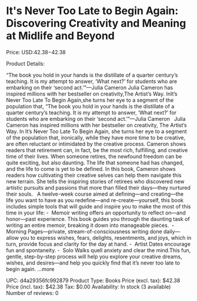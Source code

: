 # It's Never Too Late to Begin Again: Discovering Creativity and Meaning at Midlife and Beyond

Price: USD:$42.38-$42.38

Product Details:

“The book you hold in your hands is the distillate of a quarter century’s teaching. It is my attempt to answer, ‘What next?’ for students who are embarking on their ‘second act.’”—Julia Cameron Julia Cameron has inspired millions with her bestseller on creativity,The Artist’s Way. InIt’s Never Too Late To Begin Again,she turns her eye to a segment of the population that, “The book you hold in your hands is the distillate of a quarter century’s teaching. It is my attempt to answer, ‘What next?’ for students who are embarking on their ‘second act.’”—Julia Cameron   Julia Cameron has inspired millions with her bestseller on creativity, The Artist’s Way. In It’s Never Too Late To Begin Again, she turns her eye to a segment of the population that, ironically, while they have more time to be creative, are often reluctant or intimidated by the creative process. Cameron shows readers that retirement can, in fact, be the most rich, fulfilling, and creative time of their lives. When someone retires, the newfound freedom can be quite exciting, but also daunting. The life that someone had has changed, and the life to come is yet to be defined. In this book, Cameron shows readers how cultivating their creative selves can help them navigate this new terrain. She tells the inspiring stories of retirees who discovered new artistic pursuits and passions that more than filled their days—they nurtured their souls.   A twelve-week course aimed at defining—and creating—the life you want to have as you redefine—and re-create—yourself, this book includes simple tools that will guide and inspire you to make the most of this time in your life: -  Memoir writing offers an opportunity to reflect on—and honor—past experience. This book guides you through the daunting task of writing an entire memoir, breaking it down into manageable pieces.  -  Morning Pages—private, stream-of-consciousness writing done daily—allow you to express wishes, fears, delights, resentments, and joys, which in turn, provide focus and clarity for the day at hand. -  Artist Dates encourage fun and spontaneity. -  Solo Walks quell anxiety and clear the mind.This fun, gentle, step-by-step process will help you explore your creative dreams, wishes, and desires—and help you quickly find that it’s never too late to begin again. ...more

UPC: d4a29356fc992879
Product Type: Books
Price (excl. tax): $42.38
Price (incl. tax): $42.38
Tax: $0.00
Availability: In stock (3 available)
Number of reviews: 0